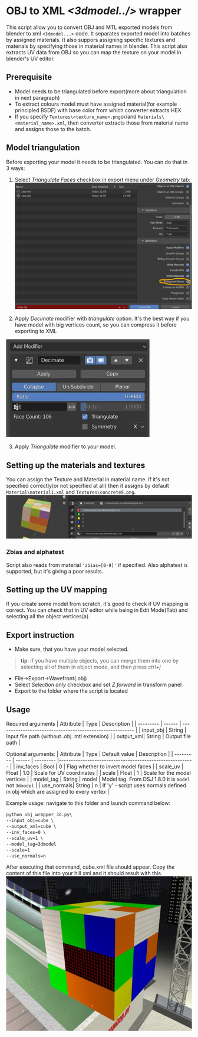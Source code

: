 # OBJ to XML _<3dmodel../>_ wrapper

This script allow you to convert OBJ and MTL exported models from blender to xml `<3dmodel...>` code. It separates exported model into batches by assigned materials. It also suppors assigning specific textures and materials by specifying those in material names in blender. This script also extracts UV data from OBJ so you can map the texture on your model in blender's UV editor.

## Prerequisite

* Model needs to be triangulated before export(more about triangulation in next paragraph)
* To extract colours model must have assigned material(for example principled BSDF) with  base color from which converter extracts HEX
* If you specify `Textures\<texture_name>.png`or/and `Materials\<material_name>.xml`, then converter extracts those from material name and assigns those to the batch.

## Model triangulation
Before exporting your model it needs to be triangulated. You can do that in 3 ways:

1. Select *Triangulate Faces* checkbox in export menu under *Geometry* tab:
![trian](pics/trian.jpg)

2. Apply *Decimate* modifier with *triangulate* option. It's the best way if you have model with big vertices count, so you can compress it before exporting to XML


![decimate](pics/decimate.jpg)

3. Apply *Triangulate* modifier to your model.

## Setting up the materials and textures
You can assign the Texture and Material in material name. If it's not specified correctly(or not specified at all) then it assigns by default `Material\material1.xml` and `Textures\concrete5.png`.
![material](pics/material.jpg)
### Zbias and alphatest
Script also reads from material `'zbias=[0-9]'` if specified. Also alphatest is supported, but it's giving a poor results.

## Setting up the UV mapping
If you create some model from scratch, it's good to check if UV mapping is correct. You can check that in UV editor while being in Edit Mode(Tab) and selecting all the object vertices(a).

## Export instruction
* Make sure, that you have your model selected.

> **tip**: If you have multiple objects, you can merge them into one by selecting all of them in object mode, and then press *ctrl+j*

* File->Export->Wavefront(.obj)
* Select *Selection only* checkbox and set *Z forward* in transform panel
* Export to the folder where the script is located 

## Usage

Required arguments
| Attribute | Type   | Description                                               |
| --------- | ------  | --------------------------------------------------------- |
| input_obj | String   | Input file path (without .obj .mtl extension)                                   |
| output_xml| String   | Output file path           |

Optional arguments:
| Attribute | Type | Default value  | Description                                               |
| --------- | ------  | --------- |--------------------------------------------------------- |
| inv_faces | Bool  | 0           | Flag whether to invert model faces           |
| scale_uv  | Float  | 1.0           | Scale for UV coordinates        |
| scale     | Float |     1         | Scale for the model vertices |
| model_tag | String |     model     | Model tag. From DSJ 1.8.0 it is `model` not `3dmodel` |
| use_normals| String |   n           | If 'y' - script uses normals defined in obj which are assigned to every vertex |


Example usage: navigate to this folder and launch command below:
```{bash}
python obj_wrapper_3d.py\
--input_obj=cube \
--output_xml=cube \
--inv_faces=0 \
--scale_uv=1 \
--model_tag=3dmodel
--scale=1
--use_normals=n
```

After executing that command, cube.xml file should appear. Copy the content of this file into your hill xml and it should result with this.
![res](pics/res.jpg)
